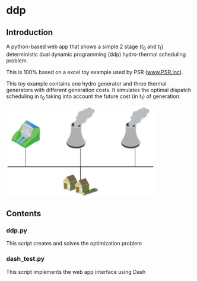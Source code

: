# ddp

## Introduction

A python-based web app that shows a simple 2 stage ($t_0$ and $t_1$) deterministic dual dynamic programming (ddp) hydro-thermal scheduling problem.

This is 100% based on a excel toy example used by PSR (www.PSR.inc). 

This toy example contains one hydro generator and three thermal generators with different generation costs. It simulates the optimal dispatch scheduling in $t_0$ taking into account the future cost (in $t_1$) of generation.

<img src="./diagram.png" alt="toy example" width="400">

## Contents

### ddp.py

This script creates and solves the optimization problem

### dash_test.py

This script implements the web app interface using Dash



